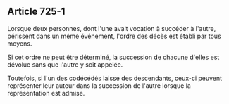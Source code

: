 Article 725-1
----
Lorsque deux personnes, dont l'une avait vocation à succéder à l'autre,
périssent dans un même événement, l'ordre des décès est établi par tous moyens.

Si cet ordre ne peut être déterminé, la succession de chacune d'elles est
dévolue sans que l'autre y soit appelée.

Toutefois, si l'un des codécédés laisse des descendants, ceux-ci peuvent
représenter leur auteur dans la succession de l'autre lorsque la représentation
est admise.
